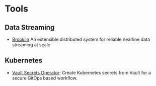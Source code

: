 # Tools

## Data Streaming
* [Brooklin](https://github.com/linkedin/Brooklin/) An extensible distributed system for reliable nearline data streaming at scale

## Kubernetes
* [Vault Secrets Operator](https://github.com/ricoberger/vault-secrets-operator): Create Kubernetes secrets from Vault for a secure GitOps based workflow.
